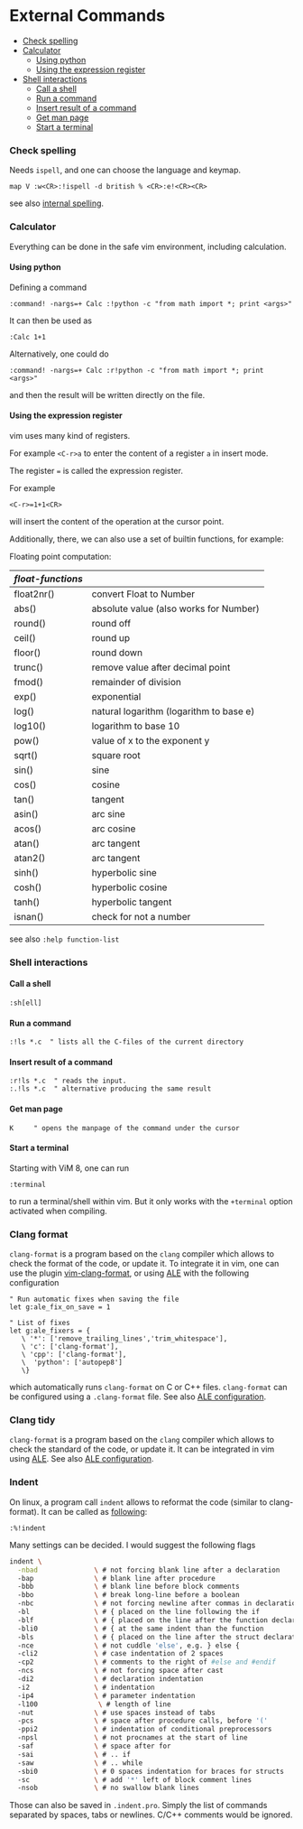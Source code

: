 # External Commands


<!-- vim-markdown-toc GFM -->

* [Check spelling](#check-spelling)
* [Calculator](#calculator)
	* [Using python](#using-python)
	* [Using the expression register](#using-the-expression-register)
* [Shell interactions](#shell-interactions)
	* [Call a shell](#call-a-shell)
	* [Run a command](#run-a-command)
	* [Insert result of a command](#insert-result-of-a-command)
	* [Get man page](#get-man-page)
	* [Start a terminal](#start-a-terminal)

<!-- vim-markdown-toc -->

### Check spelling


Needs `ispell`, and one can choose the language and keymap.

```
map V :w<CR>:!ispell -d british % <CR>:e!<CR><CR>
```

see also [internal spelling](Various-Commands#spell-checking).

### Calculator
  
Everything can be done in the safe vim environment, including calculation. 

#### Using python

Defining a command

```
:command! -nargs=+ Calc :!python -c "from math import *; print <args>"
```
It can then be used as

```
:Calc 1+1
```

Alternatively, one could do

```
:command! -nargs=+ Calc :r!python -c "from math import *; print <args>"
```

and then the result will be written directly on the file.
    
#### Using the expression register

vim uses many kind of registers. 

For example `<C-r>a` to enter the content of a register `a` in insert mode.

The register `=` is called the expression register.

For example

```
<C-r>=1+1<CR>
```

will insert the content of the operation at the cursor point.

Additionally, there, we can also use a set of builtin functions, for example:

Floating point computation:

| *float-functions*	|					  |
|-----------------------|---------------------------------------  |
|    float2nr()         | convert Float to Number		  |
|    abs()              | absolute value (also works for Number)  |
|    round()            | round off				  |
|    ceil()             | round up				  |
|    floor()            | round down				  |
|    trunc()            | remove value after decimal point	  |
|    fmod()             | remainder of division			  |
|    exp()              | exponential				  |
|    log()              | natural logarithm (logarithm to base e) |
|    log10()            | logarithm to base 10			  |
|    pow()              | value of x to the exponent y		  |
|    sqrt()             | square root				  |
|    sin()              | sine					  |
|    cos()              | cosine				  |
|    tan()              | tangent				  |
|    asin()             | arc sine				  |
|    acos()             | arc cosine				  |
|    atan()             | arc tangent				  |
|    atan2()            | arc tangent				  |
|    sinh()             | hyperbolic sine			  |
|    cosh()             | hyperbolic cosine			  |
|    tanh()             | hyperbolic tangent			  |
|    isnan()            | check for not a number		  |

see also `:help function-list`

### Shell interactions

#### Call a shell

```vim
:sh[ell]
```

#### Run a command

```vim
:!ls *.c  " lists all the C-files of the current directory
```

#### Insert result of a command

```vim
:r!ls *.c  " reads the input.
:.!ls *.c  " alternative producing the same result
```

#### Get man page

```vim
K     " opens the manpage of the command under the cursor
```

#### Start a terminal

Starting with ViM 8, one can run 

```vim
:terminal
```

to run a terminal/shell within vim. But it only works with the `+terminal` option activated when compiling.

### Clang format

`clang-format` is a program based on the `clang` compiler which allows to check the format of the code, or update it. To integrate it in vim, one can use the plugin [vim-clang-format](https://github.com/rhysd/vim-clang-format), or using [ALE](https://github.com/dense-analysis/ale) with the following configuration

```vim
" Run automatic fixes when saving the file
let g:ale_fix_on_save = 1

" List of fixes
let g:ale_fixers = {
   \ '*': ['remove_trailing_lines','trim_whitespace'],
   \ 'c': ['clang-format'],
   \ 'cpp': ['clang-format'],
   \  'python': ['autopep8']
   \}
```

which automatically runs `clang-format` on C or C++ files. `clang-format` can be configured using a `.clang-format` file. See also [ALE configuration](Plugins#ale).

### Clang tidy

`clang-format` is a program based on the `clang` compiler which allows to check the standard of the code, or update it. It can be integrated in vim using [ALE](https://github.com/dense-analysis/ale). See also [ALE configuration](Plugins#ale).

### Indent

On linux, a program call `indent` allows to reformat the code (similar to clang-format). It can be called as [following](https://stackoverflow.com/a/30767640/3337196):

```vim
:%!indent
```

Many settings can be decided. I would suggest the following flags

```bash
indent \
  -nbad              \ # not forcing blank line after a declaration 
  -bap               \ # blank line after procedure
  -bbb               \ # blank line before block comments
  -bbo               \ # break long-line before a boolean
  -nbc               \ # not forcing newline after commas in declaration
  -bl                \ # { placed on the line following the if
  -blf               \ # { placed on the line after the function declaration
  -bli0              \ # { at the same indent than the function
  -bls               \ # { placed on the line after the struct declaration
  -nce               \ # not cuddle 'else', e.g. } else {
  -cli2              \ # case indentation of 2 spaces
  -cp2               \ # comments to the right of #else and #endif
  -ncs               \ # not forcing space after cast
  -di2               \ # declaration indentation
  -i2                \ # indentation
  -ip4               \ # parameter indentation
  -l100               \ # length of line
  -nut               \ # use spaces instead of tabs
  -pcs               \ # space after procedure calls, before '('
  -ppi2              \ # indentation of conditional preprocessors
  -npsl              \ # not procnames at the start of line
  -saf               \ # space after for
  -sai               \ # .. if
  -saw               \ # .. while
  -sbi0              \ # 0 spaces indentation for braces for structs
  -sc                \ # add '*' left of block comment lines
  -nsob              \ # no swallow blank lines
```

Those can also be saved in `.indent.pro`. Simply the list of commands separated by spaces, tabs or newlines. C/C++ comments would be ignored.